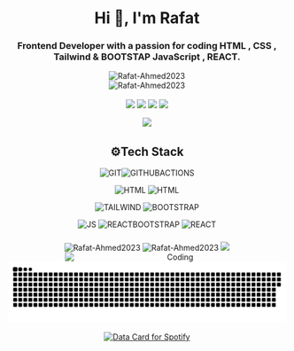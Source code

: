 <div align="center">
<h1>Hi 👋, I'm Rafat</h1>
<h3>Frontend Developer with a passion for coding HTML , CSS , Tailwind & BOOTSTAP JavaScript , REACT.</h3>
<img src="https://komarev.com/ghpvc/?username=Rafat-Ahmed2023&label=Profile%20views&color=0e75b6&style=flat" alt="Rafat-Ahmed2023" /><br>
<img src="https://github-profile-trophy.vercel.app/?username=Rafat-Ahmed2023&theme=gruvbox" alt="Rafat-Ahmed2023" /><br><br>
<a href="https://discord.com/users/974590170005389354" target="_blank"><img src="https://img.shields.io/badge/Discord-5865F2?style=for-the-badge&logo=discord&logoColor=white" target="_blank"></a>
<a href="https://www.facebook.com/profile.php?id=100054616691154&mibextid=ZbWKwL" target="_blank"><img src="https://img.shields.io/badge/Facebook-1877F2?style=for-the-badge&logo=facebook&logoColor=white" target="_blank"></a>
<a href="https://github.com/Rafat-Ahmed2023" target="_blank"><img src="https://img.shields.io/badge/GitHub-100000?style=for-the-badge&logo=github&logoColor=white" target="_blank"></a>
<a href="https://www.instagram.com/biskate_ykyk/"><img src="https://img.shields.io/badge/Instagram-E4405F?style=for-the-badge&logo=instagram&logoColor=white" target="_blank"></a>

<img src="https://user-images.githubusercontent.com/73097560/115834477-dbab4500-a447-11eb-908a-139a6edaec5c.gif"><h2>⚙Tech Stack</h3>
<img src="https://cdn.jsdelivr.net/gh/devicons/devicon/icons/git/git-original.svg" alt="GIT" width="40" height="40"/><img src="https://cdn.jsdelivr.net/gh/devicons/devicon@latest/icons/githubactions/githubactions-plain.svg" alt="GITHUBACTIONS" width="40" height="40"/>


<img src="https://cdn.jsdelivr.net/gh/devicons/devicon/icons/html5/html5-original.svg" alt="HTML" width="40" height="40"/>  <img src="https://cdn.jsdelivr.net/gh/devicons/devicon/icons/css3/css3-original.svg" alt="HTML" width="40" height="40"/>


<img src="https://cdn.jsdelivr.net/gh/devicons/devicon@latest/icons/tailwindcss/tailwindcss-original.svg" alt="TAILWIND" width="40" height="40"/>   <img src="https://cdn.jsdelivr.net/gh/devicons/devicon@latest/icons/bootstrap/bootstrap-original-wordmark.svg" alt="BOOTSTRAP" width="40" height="40"/>


          
<img src="https://cdn.jsdelivr.net/gh/devicons/devicon/icons/javascript/javascript-original.svg" alt="JS" width="40" height="40"/> 
<img src="https://cdn.jsdelivr.net/gh/devicons/devicon@latest/icons/reactbootstrap/reactbootstrap-original.svg" alt="REACTBOOTSTRAP" width="40" height="40" />   <img src="https://cdn.jsdelivr.net/gh/devicons/devicon/icons/react/react-original-wordmark.svg" alt="REACT" width="40" height="40"/>

###

<img height="180em" src="https://github-readme-stats.vercel.app/api?username=Rafat-Ahmed2023&show_icons=true&locale=en&theme=gruvbox&hide_border=true" alt="Rafat-Ahmed2023" />
<img height="180em" src="https://github-readme-streak-stats.herokuapp.com/?user=Rafat-Ahmed2023&theme=gruvbox&hide_border=true" alt="Rafat-Ahmed2023" />
<img src="https://github-readme-activity-graph.vercel.app/graph?username=Rafat-Ahmed2023&theme=gruvbox"/>


<img align="right" alt="Coding" width="400" src="https://i.pinimg.com/originals/e1/a7/81/e1a781c2cfc49e4f02cc72293e853b05.gif">

<picture>
  <source media="(prefers-color-scheme: dark)" srcset="https://raw.githubusercontent.com/Rafat-Ahmed2023/Rafat-Ahmed2023/output/github-contribution-grid-snake-dark.svg" />
  <source media="(prefers-color-scheme: light)" srcset="https://raw.githubusercontent.com/Rafat-Ahmed2023/Rafat-Ahmed2023/output/github-contribution-grid-snake.svg" />
  <img alt="github-snake" src="https://raw.githubusercontent.com/Rafat-Ahmed2023/Rafat-Ahmed2023/output/github-contribution-grid-snake-dark.svg" />
</picture>

<a href="https://open.spotify.com/user/31ghhotkvnf764nyoydxr52pwlem?si=bcb2ab0904ee4bd4"><img src="https://data-card-for-spotify.herokuapp.com/api/card?user_id=31ghhotkvnf764nyoydxr52pwlem" alt="Data Card for Spotify"></a>
</div>

